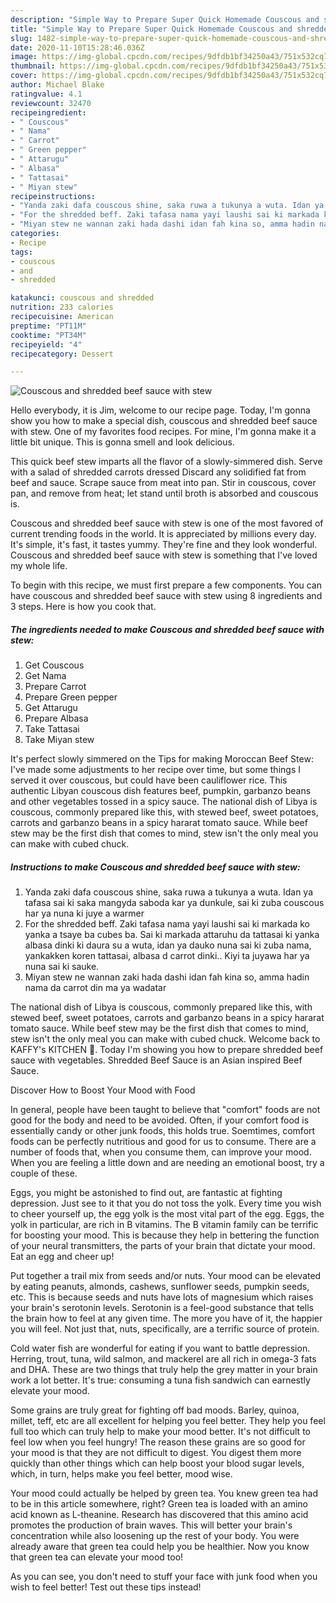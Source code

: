```yaml
---
description: "Simple Way to Prepare Super Quick Homemade Couscous and shredded beef sauce with stew"
title: "Simple Way to Prepare Super Quick Homemade Couscous and shredded beef sauce with stew"
slug: 1482-simple-way-to-prepare-super-quick-homemade-couscous-and-shredded-beef-sauce-with-stew
date: 2020-11-10T15:28:46.036Z
image: https://img-global.cpcdn.com/recipes/9dfdb1bf34250a43/751x532cq70/couscous-and-shredded-beef-sauce-with-stew-recipe-main-photo.jpg
thumbnail: https://img-global.cpcdn.com/recipes/9dfdb1bf34250a43/751x532cq70/couscous-and-shredded-beef-sauce-with-stew-recipe-main-photo.jpg
cover: https://img-global.cpcdn.com/recipes/9dfdb1bf34250a43/751x532cq70/couscous-and-shredded-beef-sauce-with-stew-recipe-main-photo.jpg
author: Michael Blake
ratingvalue: 4.1
reviewcount: 32470
recipeingredient:
- " Couscous"
- " Nama"
- " Carrot"
- " Green pepper"
- " Attarugu"
- " Albasa"
- " Tattasai"
- " Miyan stew"
recipeinstructions:
- "Yanda zaki dafa couscous shine, saka ruwa a tukunya a wuta. Idan ya tafasa sai ki saka mangyda saboda kar ya dunkule, sai ki zuba couscous har ya nuna ki juye a warmer"
- "For the shredded beff. Zaki tafasa nama yayi laushi sai ki markada ko yanka a tsaye ba cubes ba. Sai ki markada attaruhu da tattasai ki yanka albasa dinki ki daura su a wuta, idan ya dauko nuna sai ki zuba nama, yankakken koren tattasai, albasa d carrot dinki.. Kiyi ta juyawa har ya nuna sai ki sauke."
- "Miyan stew ne wannan zaki hada dashi idan fah kina so, amma hadin nama da carrot din ma ya wadatar"
categories:
- Recipe
tags:
- couscous
- and
- shredded

katakunci: couscous and shredded 
nutrition: 233 calories
recipecuisine: American
preptime: "PT11M"
cooktime: "PT34M"
recipeyield: "4"
recipecategory: Dessert

---
```



![Couscous and shredded beef sauce with stew](https://img-global.cpcdn.com/recipes/9dfdb1bf34250a43/751x532cq70/couscous-and-shredded-beef-sauce-with-stew-recipe-main-photo.jpg)

Hello everybody, it is Jim, welcome to our recipe page. Today, I'm gonna show you how to make a special dish, couscous and shredded beef sauce with stew. One of my favorites food recipes. For mine, I'm gonna make it a little bit unique. This is gonna smell and look delicious.

This quick beef stew imparts all the flavor of a slowly-simmered dish. Serve with a salad of shredded carrots dressed Discard any solidified fat from beef and sauce. Scrape sauce from meat into pan. Stir in couscous, cover pan, and remove from heat; let stand until broth is absorbed and couscous is.

Couscous and shredded beef sauce with stew is one of the most favored of current trending foods in the world. It is appreciated by millions every day. It's simple, it's fast, it tastes yummy. They're fine and they look wonderful. Couscous and shredded beef sauce with stew is something that I've loved my whole life.


To begin with this recipe, we must first prepare a few components. You can have couscous and shredded beef sauce with stew using 8 ingredients and 3 steps. Here is how you cook that.

<!--inarticleads1-->

##### The ingredients needed to make Couscous and shredded beef sauce with stew:

1. Get  Couscous
1. Get  Nama
1. Prepare  Carrot
1. Prepare  Green pepper
1. Get  Attarugu
1. Prepare  Albasa
1. Take  Tattasai
1. Take  Miyan stew


It&#39;s perfect slowly simmered on the Tips for making Moroccan Beef Stew: I&#39;ve made some adjustments to her recipe over time, but some things I served it over couscous, but could have been cauliflower rice. This authentic Libyan couscous dish features beef, pumpkin, garbanzo beans and other vegetables tossed in a spicy sauce. The national dish of Libya is couscous, commonly prepared like this, with stewed beef, sweet potatoes, carrots and garbanzo beans in a spicy hararat tomato sauce. While beef stew may be the first dish that comes to mind, stew isn&#39;t the only meal you can make with cubed chuck. 

<!--inarticleads2-->

##### Instructions to make Couscous and shredded beef sauce with stew:

1. Yanda zaki dafa couscous shine, saka ruwa a tukunya a wuta. Idan ya tafasa sai ki saka mangyda saboda kar ya dunkule, sai ki zuba couscous har ya nuna ki juye a warmer
1. For the shredded beff. Zaki tafasa nama yayi laushi sai ki markada ko yanka a tsaye ba cubes ba. Sai ki markada attaruhu da tattasai ki yanka albasa dinki ki daura su a wuta, idan ya dauko nuna sai ki zuba nama, yankakken koren tattasai, albasa d carrot dinki.. Kiyi ta juyawa har ya nuna sai ki sauke.
1. Miyan stew ne wannan zaki hada dashi idan fah kina so, amma hadin nama da carrot din ma ya wadatar


The national dish of Libya is couscous, commonly prepared like this, with stewed beef, sweet potatoes, carrots and garbanzo beans in a spicy hararat tomato sauce. While beef stew may be the first dish that comes to mind, stew isn&#39;t the only meal you can make with cubed chuck. Welcome back to KAFFY&#39;s KITCHEN 🤩. Today I&#39;m showing you how to prepare shredded beef sauce with vegetables. Shredded Beef Sauce is an Asian inspired Beef Sauce. 

Discover How to Boost Your Mood with Food


In general, people have been taught to believe that "comfort" foods are not good for the body and need to be avoided. Often, if your comfort food is essentially candy or other junk foods, this holds true. Soemtimes, comfort foods can be perfectly nutritious and good for us to consume. There are a number of foods that, when you consume them, can improve your mood. When you are feeling a little down and are needing an emotional boost, try a couple of these.

Eggs, you might be astonished to find out, are fantastic at fighting depression. Just see to it that you do not toss the yolk. Every time you wish to cheer yourself up, the egg yolk is the most vital part of the egg. Eggs, the yolk in particular, are rich in B vitamins. The B vitamin family can be terrific for boosting your mood. This is because they help in bettering the function of your neural transmitters, the parts of your brain that dictate your mood. Eat an egg and cheer up!

Put together a trail mix from seeds and/or nuts. Your mood can be elevated by eating peanuts, almonds, cashews, sunflower seeds, pumpkin seeds, etc. This is because seeds and nuts have lots of magnesium which raises your brain's serotonin levels. Serotonin is a feel-good substance that tells the brain how to feel at any given time. The more you have of it, the happier you will feel. Not just that, nuts, specifically, are a terrific source of protein.

Cold water fish are wonderful for eating if you want to battle depression. Herring, trout, tuna, wild salmon, and mackerel are all rich in omega-3 fats and DHA. These are two things that truly help the grey matter in your brain work a lot better. It's true: consuming a tuna fish sandwich can earnestly elevate your mood. 

Some grains are truly great for fighting off bad moods. Barley, quinoa, millet, teff, etc are all excellent for helping you feel better. They help you feel full too which can truly help to make your mood better. It's not difficult to feel low when you feel hungry! The reason these grains are so good for your mood is that they are not difficult to digest. You digest them more quickly than other things which can help boost your blood sugar levels, which, in turn, helps make you feel better, mood wise.

Your mood could actually be helped by green tea. You knew green tea had to be in this article somewhere, right? Green tea is loaded with an amino acid known as L-theanine. Research has discovered that this amino acid promotes the production of brain waves. This will better your brain's concentration while also loosening up the rest of your body. You were already aware that green tea could help you be healthier. Now you know that green tea can elevate your mood too!

As you can see, you don't need to stuff your face with junk food when you wish to feel better! Test out  these tips  instead!

